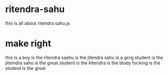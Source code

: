 # ritendra-sahu
this is all about ritendra sahu.js
# make right 
this is a boy is the ritendra saahu is the jitendra sahu is a gcrg student is the jitemdra sahu is the great student is the kitendra is the bludy fucking is the student is the great